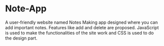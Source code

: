 # Note-App
A user-friendly website named Notes Making app designed where you can add important notes. Features like add and delete are proposed. JavaScript is used to make the functionalities of the site work and CSS is used to do the design part.
